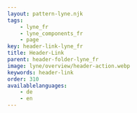 ```yaml
---
layout: pattern-lyne.njk
tags: 
    - lyne_fr
    - lyne_components_fr
    - page
key: header-link-lyne_fr
title: Header-Link
parent: header-folder-lyne_fr
image: lyne/overview/header-action.webp
keywords: header-link
order: 310
availablelanguages: 
    - de
    - en
---
```

